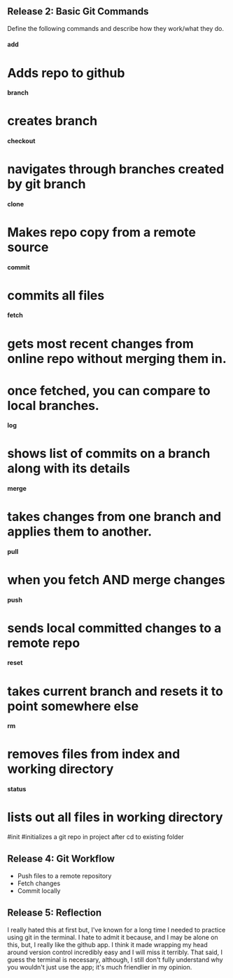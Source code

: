 ## Release 2: Basic Git Commands
Define the following commands and describe how they work/what they do.  


#### add
# Adds repo to github

#### branch
# creates branch

#### checkout
# navigates through branches created by git branch

#### clone
# Makes repo copy from a remote source 

#### commit
# commits all files 

#### fetch
# gets most recent changes from online repo without merging them in.
# once fetched, you can compare to local branches. 

#### log
# shows list of commits on a branch along with its details

#### merge
# takes changes from one branch and applies them to another. 

#### pull
# when you fetch AND merge changes 

#### push
# sends local committed changes to a remote repo 

#### reset
# takes current branch and resets it to point somewhere else

#### rm
# removes files from index and working directory 

#### status
# lists out all files in working directory 

#init
#initializes a git repo in project after cd to existing folder


## Release 4: Git Workflow

- Push files to a remote repository
- Fetch changes
- Commit locally

## Release 5: Reflection
I really hated this at first but, I've known for a long time I needed to practice using git in the terminal. I hate to admit it because, and I may be alone on this, but, I really like the github app. I think it made wrapping my head around version control incredibly easy and I will miss it terribly. That said, I guess the terminal is necessary, although, I still don't fully understand why you wouldn't just use the app; it's much friendlier in my opinion. 